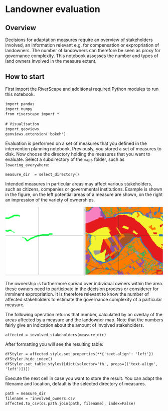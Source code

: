 # Landowner evaluation

## Overview

Decisions for adaptation measures require an overview of stakeholders involved,
an information relevant e.g. for compensation or expropriation of landowners.
The number of landowners can therefore be seen as proxy for governance complexity.
This notebook assesses the number and types of land owners involved in the measure extent.



## How to start


First import the RiverScape and additional required Python modules to run this notebook.


``` code
import pandas
import numpy
from riverscape import *

# Visualisation
import geoviews
geoviews.extension('bokeh')
```

Evaluation is performed on a set of measures that you defined in the intervention planning notebook.
Previously, you stored a set of measures to disk.
Now choose the directory holding the measures that you want to evaluate.
Select a subdirectory of the ```maps``` folder, such as ``lowering_everywhere``:


``` code
measure_dir  = select_directory()
```



Intended measures in particular areas may affect various stakeholders, such as citizens, companies or governmental institutions.
Example is shown in the figure,
on the left potential areas of a measure are shown,
on the right an impression of the variety of ownerships.



![title](landowners.png)


The ownership is furthermore spread over individual owners within the area.
these owners need to participate in the decision process or considerer for imminent expropriation.
It is therefore relevant to know the number of affected stakeholders to estimate the governance complexity of a particular measure.




The following operation returns that number, calculated by an overlay of the areas affected by a measure and the landowner map.
Note that the numbers fairly give an indication about the amount of involved stakeholders.


``` code
affected = involved_stakeholders(measure_dir)
```


After formatting you will see the resulting table:



``` code
dfStyler = affected.style.set_properties(**{'text-align': 'left'})
dfStyler.hide_index()
dfStyler.set_table_styles([dict(selector='th', props=[('text-align', 'left')])])
```



Execute the next cell in case you want to store the result.
You can adapt the filename and location, default is the selected directory of measures.


``` code
path = measure_dir
filename = 'involved_owners.csv'
affected.to_csv(os.path.join(path, filename), index=False)
```
